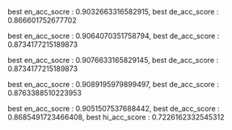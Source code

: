 best en_acc_socre : 0.9032663316582915, best de_acc_score : 0.866601752677702

best en_acc_socre : 0.9064070351758794, best de_acc_score : 0.8734177215189873

best en_acc_socre : 0.9076633165829145, best de_acc_score : 0.8734177215189873

best en_acc_socre : 0.9089195979899497, best de_acc_score : 0.8763388510223953

best en_acc_socre : 0.9051507537688442, best de_acc_score : 0.8685491723466408, best hi_acc_score : 0.7226162332545312